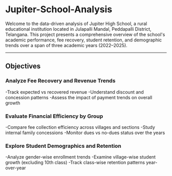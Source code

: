 # Jupiter-School-Analysis

Welcome to the data-driven analysis of Jupiter High School, a rural educational institution located in Julapalli Mandal, Peddapalli District, Telangana. This project presents a comprehensive overview of the school's academic performance, fee recovery, student retention, and demographic trends over a span of three academic years (2022–2025).

---
## Objectives

### Analyze Fee Recovery and Revenue Trends

-Track expected vs recovered revenue
-Understand discount and concession patterns
-Assess the impact of payment trends on overall growth

### Evaluate Financial Efficiency by Group

-Compare fee collection efficiency across villages and sections
-Study internal family concessions
-Monitor dues vs no-dues status over the years

### Explore Student Demographics and Retention

-Analyze gender-wise enrollment trends
-Examine village-wise student growth (excluding 10th class)
-Track class-wise retention patterns year-over-year
